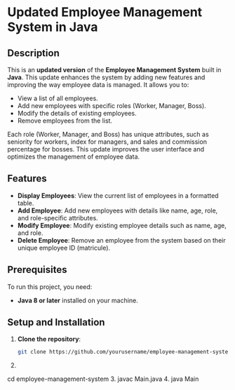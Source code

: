 # Updated Employee Management System in Java

## Description
This is an **updated version** of the **Employee Management System** built in **Java**. This update enhances the system by adding new features and improving the way employee data is managed. It allows you to:

- View a list of all employees.
- Add new employees with specific roles (Worker, Manager, Boss).
- Modify the details of existing employees.
- Remove employees from the list.

Each role (Worker, Manager, and Boss) has unique attributes, such as seniority for workers, index for managers, and sales and commission percentage for bosses. This update improves the user interface and optimizes the management of employee data.

## Features
- **Display Employees**: View the current list of employees in a formatted table.
- **Add Employee**: Add new employees with details like name, age, role, and role-specific attributes.
- **Modify Employee**: Modify existing employee details such as name, age, and role.
- **Delete Employee**: Remove an employee from the system based on their unique employee ID (matricule).

## Prerequisites
To run this project, you need:
- **Java 8 or later** installed on your machine.

## Setup and Installation

1. **Clone the repository**:
   ```bash
   git clone https://github.com/yourusername/employee-management-system.git
  2.
  cd employee-management-system
  3.
  javac Main.java
  4.
  java Main


